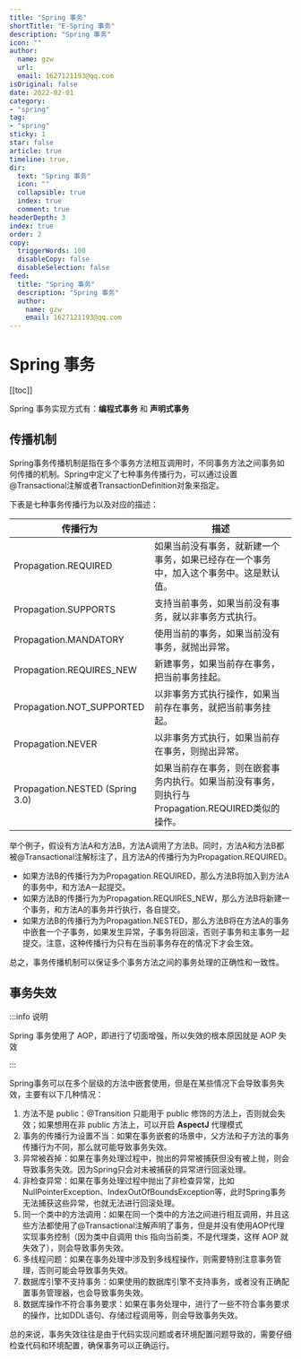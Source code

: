 ```yaml
---
title: "Spring 事务"
shortTitle: "E-Spring 事务"
description: "Spring 事务"
icon: ""
author: 
  name: gzw
  url: 
  email: 1627121193@qq.com
isOriginal: false
date: 2022-02-01
category: 
- "spring"
tag:
- "spring"
sticky: 1
star: false
article: true
timeline: true,
dir:
  text: "Spring 事务"
  icon: ""
  collapsible: true
  index: true
  comment: true
headerDepth: 3
index: true
order: 2
copy:
  triggerWords: 100
  disableCopy: false
  disableSelection: false
feed:
  title: "Spring 事务"
  description: "Spring 事务"
  author:
    name: gzw
    email: 1627121193@qq.com
---
```






# Spring 事务


[[toc]]


Spring 事务实现方式有：**编程式事务** 和 **声明式事务**



## 传播机制

Spring事务传播机制是指在多个事务方法相互调用时，不同事务方法之间事务如何传播的机制。Spring中定义了七种事务传播行为，可以通过设置@Transactional注解或者TransactionDefinition对象来指定。

下表是七种事务传播行为以及对应的描述：

| 传播行为                        | 描述                                                         |
| ------------------------------- | ------------------------------------------------------------ |
| Propagation.REQUIRED            | 如果当前没有事务，就新建一个事务，如果已经存在一个事务中，加入这个事务中。这是默认值。 |
| Propagation.SUPPORTS            | 支持当前事务，如果当前没有事务，就以非事务方式执行。         |
| Propagation.MANDATORY           | 使用当前的事务，如果当前没有事务，就抛出异常。               |
| Propagation.REQUIRES_NEW        | 新建事务，如果当前存在事务，把当前事务挂起。                 |
| Propagation.NOT_SUPPORTED       | 以非事务方式执行操作，如果当前存在事务，就把当前事务挂起。   |
| Propagation.NEVER               | 以非事务方式执行，如果当前存在事务，则抛出异常。             |
| Propagation.NESTED (Spring 3.0) | 如果当前存在事务，则在嵌套事务内执行。如果当前没有事务，则执行与Propagation.REQUIRED类似的操作。 |

举个例子，假设有方法A和方法B，方法A调用了方法B。同时，方法A和方法B都被@Transactional注解标注了，且方法A的传播行为为Propagation.REQUIRED。

- 如果方法B的传播行为为Propagation.REQUIRED，那么方法B将加入到方法A的事务中，和方法A一起提交。
- 如果方法B的传播行为为Propagation.REQUIRES_NEW，那么方法B将新建一个事务，和方法A的事务并行执行，各自提交。
- 如果方法B的传播行为为Propagation.NESTED，那么方法B将在方法A的事务中嵌套一个子事务，如果发生异常，子事务将回滚，否则子事务和主事务一起提交。注意，这种传播行为只有在当前事务存在的情况下才会生效。

总之，事务传播机制可以保证多个事务方法之间的事务处理的正确性和一致性。





## 事务失效

:::info 说明

Spring 事务使用了 AOP，即进行了切面增强，所以失效的根本原因就是 AOP 失效

:::

Spring事务可以在多个层级的方法中嵌套使用，但是在某些情况下会导致事务失效，主要有以下几种情况：

1. 方法不是 public：@Transition 只能用于 public 修饰的方法上，否则就会失效；如果想用在非 public 方法上，可以开启 **AspectJ** 代理模式
2. 事务的传播行为设置不当：如果在事务嵌套的场景中，父方法和子方法的事务传播行为不同，那么就可能导致事务失效。
3. 异常被吞掉：如果在事务处理过程中，抛出的异常被捕获但没有被上抛，则会导致事务失效。因为Spring只会对未被捕获的异常进行回滚处理。
4. 非检查异常：如果在事务处理过程中抛出了非检查异常，比如NullPointerException、IndexOutOfBoundsException等，此时Spring事务无法捕获这些异常，也就无法进行回滚处理。
5. 同一个类中的方法调用：如果在同一个类中的方法之间进行相互调用，并且这些方法都使用了@Transactional注解声明了事务，但是并没有使用AOP代理实现事务控制（因为类中自调用 this 指向当前类，不是代理类，这样 AOP 就失效了），则会导致事务失效。
6. 多线程问题：如果在事务处理中涉及到多线程操作，则需要特别注意事务管理，否则可能会导致事务失效。
7. 数据库引擎不支持事务：如果使用的数据库引擎不支持事务，或者没有正确配置事务管理器，也会导致事务失效。
8. 数据库操作不符合事务要求：如果在事务处理中，进行了一些不符合事务要求的操作，比如DDL语句、存储过程调用等，则会导致事务失效。

总的来说，事务失效往往是由于代码实现问题或者环境配置问题导致的，需要仔细检查代码和环境配置，确保事务可以正确运行。

